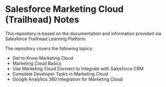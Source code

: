 # Salesforce Marketing Cloud (Trailhead) Notes

This repository is based on the documentation and information provided via Salesforce Trailhead Learning Platform.

The repository covers the following topics:

- Get to Know Marketing Cloud
- Marketing Cloud Basics
- Use Marketing Cloud Connect to Integrate with Salesforce CRM
- Complete Developer Tasks in Marketing Cloud
- Google Analytics 360 Integration for Marketing Cloud

